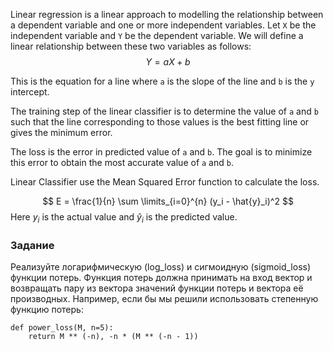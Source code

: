 Linear regression is a linear approach to modelling the relationship between a dependent variable
and one or more independent variables.
Let `X` be the independent variable and `Y` be the dependent variable. We will define a linear relationship between these
two variables as follows:
$$Y = a X + b$$

This is the equation for a line where `a` is the slope of the line and `b` is the `y` intercept.

The training step of the linear classifier is to determine the value of `a` and `b` such that the line
corresponding to those values is the best fitting line or gives the minimum error.

The loss is the error in predicted value of `a` and `b`. The goal is to minimize this error to obtain the most accurate
value of `a` and `b`.

Linear Classifier use the Mean Squared Error function to calculate the loss.

$$ E = \frac{1}{n} \sum \limits_{i=0}^{n} (y_i - \hat{y}_i)^2 $$
Here $y_i$ is the actual value and $\hat{y}_i$ is the predicted value.

### Задание

Реализуйте логарифмическую (log_loss) и сигмоидную (sigmoid_loss) функции потерь. Функция потерь должна принимать на
вход вектор и возвращать пару из вектора значений функции потерь и вектора её производных. Например, если бы
мы решили использовать степенную функцию потерь:
    
    def power_loss(M, n=5):
        return M ** (-n), -n * (M ** (-n - 1))
